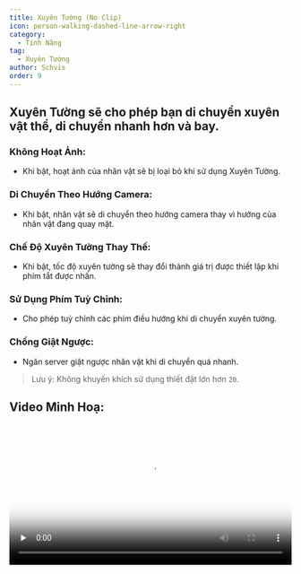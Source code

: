 ```yaml
---
title: Xuyên Tường (No Clip)
icon: person-walking-dashed-line-arrow-right
category:
  - Tính Năng
tag:
  - Xuyên Tường
author: Schvis
order: 9
---
```


## Xuyên Tường sẽ cho phép bạn di chuyển xuyên vật thể, di chuyển nhanh hơn và bay.
### Không Hoạt Ảnh:
- Khi bật, hoạt ảnh của nhân vật sẽ bị loại bỏ khi sử dụng Xuyên Tường.
### Di Chuyển Theo Hướng Camera:
- Khi bật, nhân vật sẽ di chuyển theo hướng camera thay vì hướng của nhân vật đang quay mặt.
### Chế Độ Xuyên Tường Thay Thế:
- Khi bật, tốc độ xuyên tường sẽ thay đổi thành giá trị được thiết lập khi phím tắt được nhấn.
### Sử Dụng Phím Tuỳ Chỉnh:
- Cho phép tuỳ chỉnh các phím điều hướng khi di chuyển xuyên tường.
### Chống Giật Ngược:
- Ngăn server giật ngược nhân vật khi di chuyển quá nhanh.

> Lưu ý: Không khuyến khích sử dụng thiết đặt lớn hơn `20`.

## Video Minh Hoạ:

<video controls preload="none" width="100%" poster="https://nextcloud.atruicardona.xyz/s/rPa8iA5zkAQyZni/preview"><source src="https://nextcloud.atruicardona.xyz/s/rPa8iA5zkAQyZni/download" type="video/mp4"></video>
